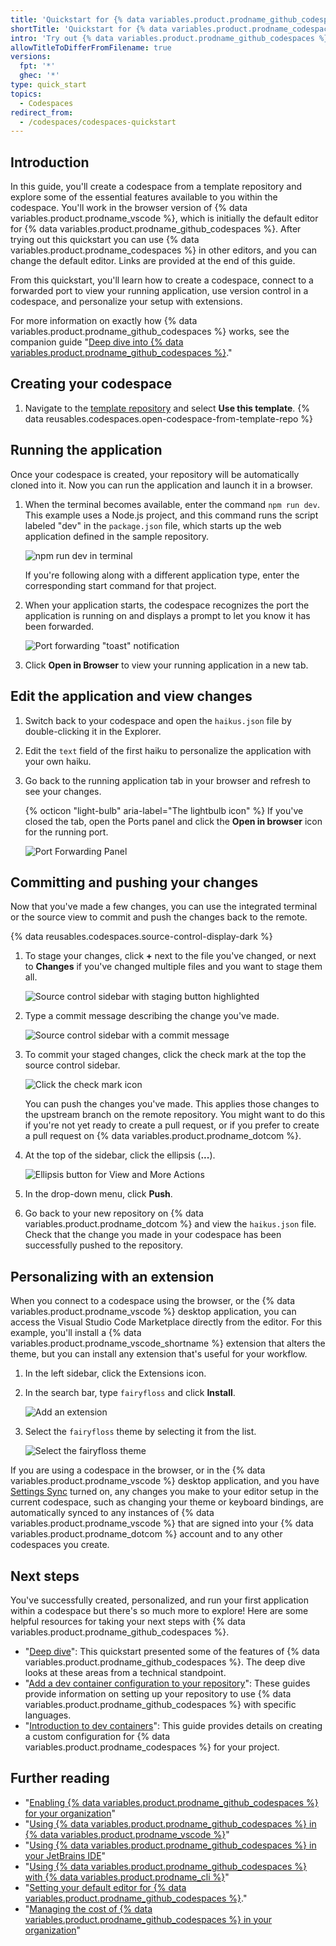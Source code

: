 ```yaml
---
title: 'Quickstart for {% data variables.product.prodname_github_codespaces %}'
shortTitle: 'Quickstart for {% data variables.product.prodname_codespaces %}'
intro: 'Try out {% data variables.product.prodname_github_codespaces %} in 5 minutes.'
allowTitleToDifferFromFilename: true
versions:
  fpt: '*'
  ghec: '*'
type: quick_start
topics:
  - Codespaces
redirect_from:
  - /codespaces/codespaces-quickstart
---
```


## Introduction

In this guide, you'll create a codespace from a template repository and explore some of the essential features available to you within the codespace. You'll work in the browser version of {% data variables.product.prodname_vscode %}, which is initially the default editor for {% data variables.product.prodname_github_codespaces %}. After trying out this quickstart you can use {% data variables.product.prodname_codespaces %} in other editors, and you can change the default editor. Links are provided at the end of this guide.

From this quickstart, you'll learn how to create a codespace, connect to a forwarded port to view your running application, use version control in a codespace, and personalize your setup with extensions.

For more information on exactly how {% data variables.product.prodname_github_codespaces %} works, see the companion guide "[Deep dive into {% data variables.product.prodname_github_codespaces %}](/codespaces/getting-started/deep-dive)."

## Creating your codespace

1. Navigate to the [template repository](https://github.com/github/haikus-for-codespaces) and select **Use this template**. 
{% data reusables.codespaces.open-codespace-from-template-repo %}

## Running the application

Once your codespace is created, your repository will be automatically cloned into it. Now you can run the application and launch it in a browser.

1. When the terminal becomes available, enter the command `npm run dev`. This example uses a Node.js project, and this command runs the script labeled "dev" in the `package.json` file, which starts up the web application defined in the sample repository.
   
   ![npm run dev in terminal](/assets/images/help/codespaces/codespaces-npm-run-dev.png)

   If you're following along with a different application type, enter the corresponding start command for that project.

1. When your application starts, the codespace recognizes the port the application is running on and displays a prompt to let you know it has been forwarded. 

   ![Port forwarding "toast" notification](/assets/images/help/codespaces/quickstart-port-toast.png)

1. Click **Open in Browser** to view your running application in a new tab.

## Edit the application and view changes

1. Switch back to your codespace and open the `haikus.json` file by double-clicking it in the Explorer.

1. Edit the `text` field of the first haiku to personalize the application with your own haiku.

1. Go back to the running application tab in your browser and refresh to see your changes.
   
   {% octicon "light-bulb" aria-label="The lightbulb icon" %}  If you've closed the tab, open the Ports panel and click the **Open in browser** icon for the running port.

   ![Port Forwarding Panel](/assets/images/help/codespaces/quickstart-forward-port.png)

## Committing and pushing your changes

Now that you've made a few changes, you can use the integrated terminal or the source view to commit and push the changes back to the remote.

{% data reusables.codespaces.source-control-display-dark %}
1. To stage your changes, click  **+** next to the file you've changed, or next to **Changes** if you've changed multiple files and you want to stage them all.

   ![Source control sidebar with staging button highlighted](/assets/images/help/codespaces/codespaces-commit-stage.png)

1. Type a commit message describing the change you've made.

   ![Source control sidebar with a commit message](/assets/images/help/codespaces/codespaces-commit-commit-message.png)  

1. To commit your staged changes, click the check mark at the top the source control sidebar.

   ![Click the check mark icon](/assets/images/help/codespaces/codespaces-commit-checkmark-icon.png)  

   You can push the changes you've made. This applies those changes to the upstream branch on the remote repository. You might want to do this if you're not yet ready to create a pull request, or if you prefer to create a pull request on {% data variables.product.prodname_dotcom %}.

1. At the top of the sidebar, click the ellipsis (**...**).

   ![Ellipsis button for View and More Actions](/assets/images/help/codespaces/source-control-ellipsis-button-nochanges.png)

1. In the drop-down menu, click **Push**.
1. Go back to your new repository on {% data variables.product.prodname_dotcom %} and view the `haikus.json` file. Check that the change you made in your codespace has been successfully pushed to the repository.

## Personalizing with an extension

When you connect to a codespace using the browser, or the {% data variables.product.prodname_vscode %} desktop application, you can access the Visual Studio Code Marketplace directly from the editor. For this example, you'll install a {% data variables.product.prodname_vscode_shortname %} extension that alters the theme, but you can install any extension that's useful for your workflow.

1. In the left sidebar, click the Extensions icon.
1. In the search bar, type `fairyfloss` and click **Install**.

   ![Add an extension](/assets/images/help/codespaces/add-extension.png)

1. Select the `fairyfloss` theme by selecting it from the list.

   ![Select the fairyfloss theme](/assets/images/help/codespaces/fairyfloss.png)

If you are using a codespace in the browser, or in the {% data variables.product.prodname_vscode %} desktop application, and you have [Settings Sync](https://code.visualstudio.com/docs/editor/settings-sync) turned on, any changes you make to your editor setup in the current codespace, such as changing your theme or keyboard bindings, are automatically synced to any instances of {% data variables.product.prodname_vscode %} that are signed into your {% data variables.product.prodname_dotcom %} account and to any other codespaces you create.

## Next steps

You've successfully created, personalized, and run your first application within a codespace but there's so much more to explore! Here are some helpful resources for taking your next steps with {% data variables.product.prodname_github_codespaces %}.

* "[Deep dive](/codespaces/getting-started/deep-dive)": This quickstart presented some of the features of {% data variables.product.prodname_github_codespaces %}. The deep dive looks at these areas from a technical standpoint.
* "[Add a dev container configuration to your repository](/codespaces/setting-up-your-project-for-codespaces/setting-up-your-project-for-codespaces)": These guides provide information on setting up your repository to use {% data variables.product.prodname_github_codespaces %} with specific languages.
* "[Introduction to dev containers](/codespaces/setting-up-your-project-for-codespaces/introduction-to-dev-containers)": This guide provides details on creating a custom configuration for {% data variables.product.prodname_codespaces %} for your project.

## Further reading

* "[Enabling {% data variables.product.prodname_github_codespaces %} for your organization](/codespaces/managing-codespaces-for-your-organization/enabling-github-codespaces-for-your-organization)"
* "[Using {% data variables.product.prodname_github_codespaces %} in {% data variables.product.prodname_vscode %}](/codespaces/developing-in-codespaces/using-github-codespaces-in-visual-studio-code)"
* "[Using {% data variables.product.prodname_github_codespaces %} in your JetBrains IDE](/codespaces/developing-in-codespaces/using-github-codespaces-in-your-jetbrains-ide)"
* "[Using {% data variables.product.prodname_github_codespaces %} with {% data variables.product.prodname_cli %}](/codespaces/developing-in-codespaces/using-github-codespaces-with-github-cli)"
* "[Setting your default editor for {% data variables.product.prodname_github_codespaces %}](/codespaces/customizing-your-codespace/setting-your-default-editor-for-github-codespaces)."
* "[Managing the cost of {% data variables.product.prodname_github_codespaces %} in your organization](/codespaces/managing-codespaces-for-your-organization/managing-the-cost-of-github-codespaces-in-your-organization)"
